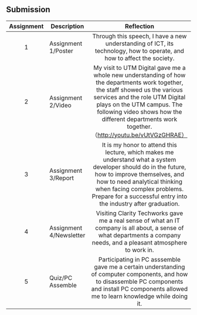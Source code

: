 ## Submission
| Assignment | Description  | Reflection |
| :-----: |  ------ | :-----: | 
| 1 | Assignment 1/Poster |Through this speech, I have a new understanding of ICT, its technology, how to operate, and how to affect the society.|
| 2 | Assignment 2/Video |My visit to UTM Digital gave me a whole new understanding of how the departments work together, the staff showed us the various services and the role UTM Digital plays on the UTM campus. The following video shows how the different departments work together.（http://youtu.be/vUtVGzGHRAE）| 
| 3 | Assignment 3/Report | It is my honor to attend this lecture, which makes me understand what a system developer should do in the future, how to improve themselves, and how to need analytical thinking when facing complex problems. Prepare for a successful entry into the industry after graduation. | 
| 4 | Assignment 4/Newsletter | Visiting Clarity Techworks gave me a real sense of what an IT company is all about, a sense of what departments a company needs, and a pleasant atmosphere to work in. |
| 5 | Quiz/PC Assemble |Participating in PC asssemble gave me a certain understanding of computer components, and how to disassemble PC components and install PC components allowed me to learn knowledge while doing it. |
